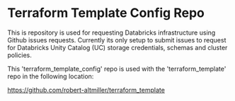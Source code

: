 # Terraform Template Config Repo 

This is repository is used for requesting Databricks infrastructure using Github issues requests.  Currently its only setup to submit issues to request for Databricks Unity Catalog (UC) storage credentials, schemas and cluster policies.

This 'terraform_template_config' repo is used with the 'terraform_template' repo in the following location: 

https://github.com/robert-altmiller/terraform_template
